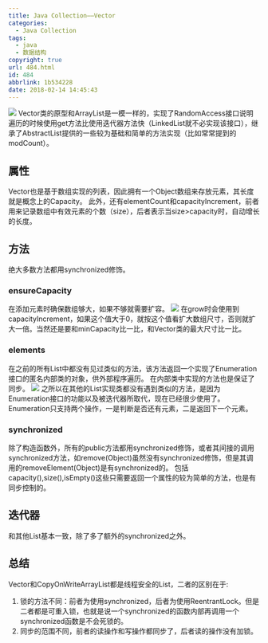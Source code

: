 ```yaml
---
title: Java Collection——Vector
categories:
  - Java Collection
tags:
  - java
  - 数据结构
copyright: true
url: 484.html
id: 484
abbrlink: 1b534228
date: 2018-02-14 14:45:43
---
```


![](https://oss.kherrisan.cn/Snipaste_2018-02-14_13-22-11.jpg) Vector类的原型和ArrayList是一模一样的，实现了RandomAccess接口说明遍历的时候使用get方法比使用迭代器方法快（LinkedList就不必实现该接口），继承了AbstractList提供的一些较为基础和简单的方法实现（比如常常提到的modCount）。

<!-- more -->

属性
--

Vector也是基于数组实现的列表，因此拥有一个Object数组来存放元素，其长度就是概念上的Capacity。 此外，还有elementCount和capacityIncrement，前者用来记录数组中有效元素的个数（size），后者表示当size>capacity时，自动增长的长度。

方法
--

绝大多数方法都用synchronized修饰。

### ensureCapacity

在添加元素时确保数组够大，如果不够就需要扩容。 ![](https://oss.kherrisan.cn/Snipaste_2018-02-14_13-31-38.jpg) 在grow时会使用到capacityIncrement，如果这个值大于0，就按这个值看扩大数组尺寸，否则就扩大一倍。当然还是要和minCapacity比一比，和Vector类的最大尺寸比一比。

### elements

在之前的所有List中都没有见过类似的方法，该方法返回一个实现了Enumeration接口的匿名内部类的对象，供外部程序遍历。 在内部类中实现的方法也是保证了同步。 ![](https://oss.kherrisan.cn/Snipaste_2018-02-14_13-49-36.jpg) 之所以在其他的List实现类都没有遇到类似的方法，是因为Enumeration接口的功能以及被迭代器所取代，现在已经很少使用了。 Enumeration只支持两个操作，一是判断是否还有元素，二是返回下一个元素。

### synchronized

除了构造函数外，所有的public方法都用synchronized修饰，或者其间接的调用synchronized方法，如remove(Object)虽然没有synchronized修饰，但是其调用的removeElement(Object)是有synchronized的。 包括capacity(),size(),isEmpty()这些只需要返回一个属性的较为简单的方法，也是有同步控制的。

迭代器
---

和其他List基本一致，除了多了额外的synchronized之外。

总结
--

Vector和CopyOnWriteArrayList都是线程安全的List，二者的区别在于:

1.  锁的方法不同：前者为使用synchronized，后者为使用ReentrantLock。但是二者都是可重入锁，也就是说一个synchronized的函数内部再调用一个synchronized函数是不会死锁的。
2.  同步的范围不同，前者的读操作和写操作都同步了，后者读的操作没有加锁。